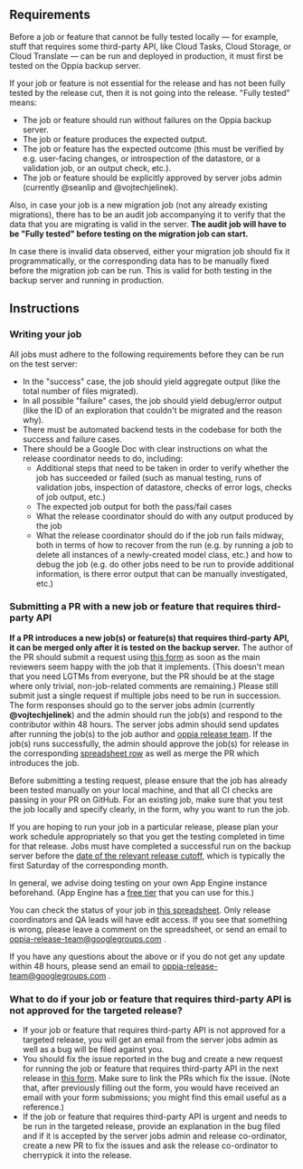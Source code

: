 ## Requirements

Before a job or feature that cannot be fully tested locally — for example, stuff that requires some third-party API, like Cloud Tasks, Cloud Storage, or Cloud Translate — can be run and deployed in production, it must first be tested on the Oppia backup server.

If your job or feature is not essential for the release and has not been fully tested by the release cut, then it is not going into the release. "Fully tested" means:
- The job or feature should run without failures on the Oppia backup server.
- The job or feature produces the expected output.
- The job or feature has the expected outcome (this must be verified by e.g. user-facing changes, or introspection of the datastore, or a validation job, or an output check, etc.).
- The job or feature should be explicitly approved by server jobs admin (currently @seanlip and @vojtechjelinek).

Also, in case your job is a new migration job (not any already existing migrations), there has to be an audit job accompanying it to verify that the data that you are migrating is valid in the server. **The audit job will have to be "Fully tested" before testing on the migration job can start.** 

In case there is invalid data observed, either your migration job should fix it programmatically, or the corresponding data has to be manually fixed before the migration job can be run. This is valid for both testing in the backup server and running in production.

## Instructions

### Writing your job

All jobs must adhere to the following requirements before they can be run on the test server:
- In the "success" case, the job should yield aggregate output (like the total number of files migrated).
- In all possible "failure" cases, the job should yield debug/error output (like the ID of an exploration that couldn't be migrated and the reason why).
- There must be automated backend tests in the codebase for both the success and failure cases.
- There should be a Google Doc with clear instructions on what the release coordinator needs to do, including:
  - Additional steps that need to be taken in order to verify whether the job has succeeded or failed (such as manual testing, runs of validation jobs, inspection of datastore, checks of error logs, checks of job output, etc.)
  - The expected job output for both the pass/fail cases
  - What the release coordinator should do with any output produced by the job
  - What the release coordinator should do if the job run fails midway, both in terms of how to recover from the run (e.g. by running a job to delete all instances of a newly-created model class, etc.) and how to debug the job (e.g. do other jobs need to be run to provide additional information, is there error output that can be manually investigated, etc.)

### Submitting a PR with a new job or feature that requires third-party API

**If a PR introduces a new job(s) or feature(s) that requires third-party API, it can be merged only after it is tested on the backup server.** The author of the PR should submit a request using [this form](https://goo.gl/forms/XIj00RJ2h5L55XzU2) as soon as the main reviewers seem happy with the job that it implements. (This doesn't mean that you need LGTMs from everyone, but the PR should be at the stage where only trivial, non-job-related comments are remaining.) Please still submit just a single request if multiple jobs need to be run in succession. The form responses should go to the server jobs admin (currently **@vojtechjelinek**) and the admin should run the job(s) and respond to the contributor within 48 hours. The server jobs admin should send updates after running the job(s) to the job author and [oppia release team](oppia-release-team@googlegroups.com). If the job(s) runs successfully, the admin should approve the job(s) for release in the corresponding [spreadsheet row](https://docs.google.com/spreadsheets/d/1Wegd0rZhVOm3Q3VCIw0xMbLC7IWtRyrEahiPn61Fhoo/edit#gid=948463314&range=S:S) as well as merge the PR which introduces the job. 

Before submitting a testing request, please ensure that the job has already been tested manually on your local machine, and that all CI checks are passing in your PR on GitHub. For an existing job, make sure that you test the job locally and specify clearly, in the form, why you want to run the job.

If you are hoping to run your job in a particular release, please plan your work schedule appropriately so that you get the testing completed in time for that release. Jobs must have completed a successful run on the backup server before the [date of the relevant release cutoff](https://github.com/oppia/oppia/wiki/Release-Schedule), which is typically the first Saturday of the corresponding month.

In general, we advise doing testing on your own App Engine instance beforehand. (App Engine has a [free tier](https://cloud.google.com/free/docs/always-free-usage-limits#gae_name) that you can use for this.)

You can check the status of your job in [this spreadsheet](https://docs.google.com/spreadsheets/d/1Wegd0rZhVOm3Q3VCIw0xMbLC7IWtRyrEahiPn61Fhoo/edit). Only release coordinators and QA leads will have edit access. If you see that something is wrong, please leave a comment on the spreadsheet, or send an email to oppia-release-team@googlegroups.com . 

If you have any questions about the above or if you do not get any update within 48 hours, please send an email to oppia-release-team@googlegroups.com .

### What to do if your job or feature that requires third-party API is not approved for the targeted release?

* If your job or feature that requires third-party API is not approved for a targeted release, you will get an email from the server jobs admin as well as a bug will be filed against you. 
* You should fix the issue reported in the bug and create a new request for running the job or feature that requires third-party API in the next release in [this form](https://goo.gl/forms/XIj00RJ2h5L55XzU2). Make sure to link the PRs which fix the issue. (Note that, after previously filling out the form, you would have received an email with your form submissions; you might find this email useful as a reference.)
* If the job or feature that requires third-party API is urgent and needs to be run in the targeted release, provide an explanation in the bug filed and if it is accepted by the server jobs admin and release co-ordinator, create a new PR to fix the issues and ask the release co-ordinator to cherrypick it into the release.